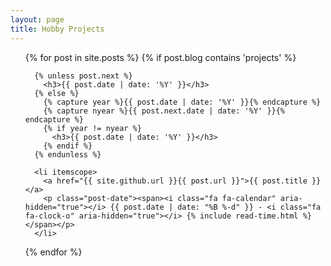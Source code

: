 ```yaml
---
layout: page
title: Hobby Projects
---
```

<ul class="posts">
  {% for post in site.posts %}
    {% if post.blog contains 'projects' %}

      {% unless post.next %}
        <h3>{{ post.date | date: '%Y' }}</h3>
      {% else %}
        {% capture year %}{{ post.date | date: '%Y' }}{% endcapture %}
        {% capture nyear %}{{ post.next.date | date: '%Y' }}{% endcapture %}
        {% if year != nyear %}
          <h3>{{ post.date | date: '%Y' }}</h3>
        {% endif %}
      {% endunless %}

      <li itemscope>
        <a href="{{ site.github.url }}{{ post.url }}">{{ post.title }}</a>
        <p class="post-date"><span><i class="fa fa-calendar" aria-hidden="true"></i> {{ post.date | date: "%B %-d" }} - <i class="fa fa-clock-o" aria-hidden="true"></i> {% include read-time.html %}</span></p>
      </li>

  {% endfor %}
</ul>
